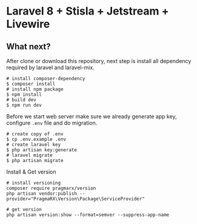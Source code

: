 # Laravel 8 + Stisla + Jetstream + Livewire

## What next?
After clone or download this repository, next step is install all dependency required by laravel and laravel-mix.

```shell
# install composer-dependency
$ composer install
# install npm package
$ npm install
# build dev 
$ npm run dev
```

Before we start web server make sure we already generate app key, configure `.env` file and do migration.

```shell
# create copy of .env
$ cp .env.example .env
# create laravel key
$ php artisan key:generate
# laravel migrate
$ php artisan migrate
```

Install & Get version
```
# install versioning
composer require pragmarx/version
php artisan vendor:publish --provider="PragmaRX\Version\Package\ServiceProvider"

# get version
php artisan version:show --format=semver --suppress-app-name
```
